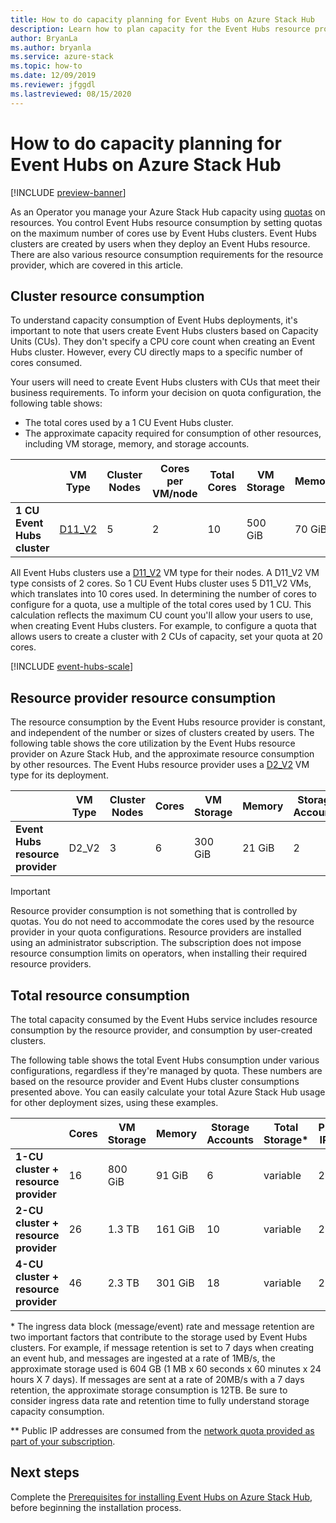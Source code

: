 ```yaml
---
title: How to do capacity planning for Event Hubs on Azure Stack Hub
description: Learn how to plan capacity for the Event Hubs resource provider on Azure Stack Hub. 
author: BryanLa
ms.author: bryanla
ms.service: azure-stack
ms.topic: how-to
ms.date: 12/09/2019
ms.reviewer: jfggdl
ms.lastreviewed: 08/15/2020
---
```


# How to do capacity planning for Event Hubs on Azure Stack Hub

[!INCLUDE [preview-banner](../includes/event-hubs-preview.md)]

As an Operator you manage your Azure Stack Hub capacity using [quotas](azure-stack-quota-types.md) on resources. You control Event Hubs resource consumption by setting quotas on the maximum number of cores use by Event Hubs clusters. Event Hubs clusters are created by users when they deploy an Event Hubs resource. There are also various resource consumption requirements for the resource provider, which are covered in this article.

## Cluster resource consumption

To understand capacity consumption of Event Hubs deployments, it's important to note that users create Event Hubs clusters based on Capacity Units (CUs). They don't specify a CPU core count when creating an Event Hubs cluster. However, every CU directly maps to a specific number of cores consumed. 

Your users will need to create Event Hubs clusters with CUs that meet their business requirements. To inform your decision on quota configuration, the following table shows:
- The total cores used by a 1 CU Event Hubs cluster.
- The approximate capacity required for consumption of other resources, including VM storage, memory, and storage accounts.

| | VM Type | Cluster Nodes | Cores per VM/node | Total Cores | VM Storage | Memory | Storage Accounts | Public IPs |
|-|---------|-------|-------------------|-------------|------------|--------|------------------|---|
| **1 CU Event Hubs cluster** | [D11_V2](../user/azure-stack-vm-sizes.md#mo-dv2) | 5 | 2 | 10 | 500 GiB | 70 GiB | 4 | 1 |

All Event Hubs clusters use a [D11_V2](../user/azure-stack-vm-sizes.md#mo-dv2) VM type for their nodes. A D11_V2 VM type consists of 2 cores. So 1 CU Event Hubs cluster uses 5 D11_V2 VMs, which translates into 10 cores used. In determining the number of cores to configure for a quota, use a multiple of the total cores used by 1 CU. This calculation reflects the maximum CU count you'll allow your users to use, when creating Event Hubs clusters. For example, to configure a quota that allows users to create a cluster with 2 CUs of capacity, set your quota at 20 cores.

[!INCLUDE [event-hubs-scale](../includes/event-hubs-scale.md)]

## Resource provider resource consumption  

The resource consumption by the Event Hubs resource provider is constant, and independent of the number or sizes of clusters created by users. The following table shows the core utilization by the Event Hubs resource provider on Azure Stack Hub, and the approximate resource consumption by other resources. The Event Hubs resource provider uses a [D2_V2](../user/azure-stack-vm-sizes.md#dv2-series) VM type for its deployment.

|                                  | VM Type | Cluster Nodes | Cores | VM Storage | Memory | Storage Accounts | Public IPs |
|----------------------------------|---------|---------------|-------|------------|--------|------------------|------------|
| **Event Hubs resource provider** | D2_V2   | 3     | 6     | 300 GiB | 21 GiB | 2 | 1 |

> [!IMPORTANT]
> Resource provider consumption is not something that is controlled by quotas. You do not need to accommodate the cores used by the resource provider in your quota configurations. Resource providers are installed using an administrator subscription. The subscription does not impose resource consumption limits on operators, when installing their required resource providers.

## Total resource consumption

The total capacity consumed by the Event Hubs service includes resource consumption by the resource provider, and consumption by user-created clusters.

The following table shows the total Event Hubs consumption under various configurations, regardless if they're managed by quota. These numbers are based on the resource provider and Event Hubs cluster consumptions presented above. You can easily calculate your total Azure Stack Hub usage for other deployment sizes, using these examples.

|                                      | Cores | VM Storage | Memory  | Storage Accounts | Total Storage\* | Public IPs\*\* |
|--------------------------------------|-------|------------|---------|------------------|---------------|------------|
| **1-CU cluster + resource provider** | 16    | 800 GiB    | 91 GiB  | 6                | variable    | 2 |
| **2-CU cluster + resource provider** | 26    | 1.3 TB     | 161 GiB | 10               | variable    | 2 |
| **4-CU cluster + resource provider** | 46    | 2.3 TB     | 301 GiB | 18               | variable    | 2 |

\* The ingress data block (message/event) rate and message retention are two important factors that contribute to the storage used by Event Hubs clusters. For example, if message retention is set to 7 days when creating an event hub, and messages are ingested at a rate of 1MB/s, the approximate storage used is 604 GB (1 MB x 60 seconds x 60 minutes x 24 hours X 7 days). If messages are sent at a rate of 20MB/s with a 7 days retention, the approximate storage consumption is 12TB. Be sure to consider ingress data rate and retention time to fully understand storage capacity consumption.

\*\* Public IP addresses are consumed from the [network quota provided as part of your subscription](azure-stack-quota-types.md#network-quota-types).

## Next steps

Complete the [Prerequisites for installing Event Hubs on Azure Stack Hub](event-hubs-rp-prerequisites.md), before beginning the installation process.
